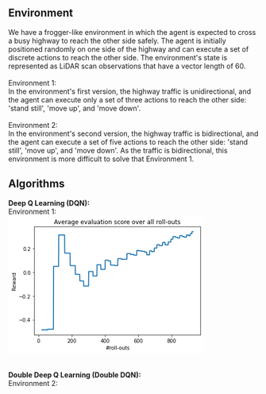 ## Environment
We have a frogger-like environment in which the agent is expected to cross a busy highway to reach the other side safely. The agent is initially positioned randomly on one side of the highway and can execute a set of discrete actions to reach the other side. The environment's state is represented as LiDAR scan observations that have a vector length of 60. <br /><br />
Environment 1: <br />
In the environment's first version, the highway traffic is unidirectional, and the agent can execute only a set of three actions to reach the other side: 'stand still', 'move up', and 'move down'. <br /> <br />
Environment 2: <br />
In the environment's second version, the highway traffic is bidirectional, and the agent can execute a set of five actions to reach the other side: 'stand still', 'move up', and 'move down'. As the traffic is bidirectional, this environment is more difficult to solve that Environment 1. <br />

## Algorithms
**Deep Q Learning (DQN):** <br />
Environment 1: <br />
![](https://github.com/rprasan/Reinforcement-Learning/blob/main/Deep%20Q%20Learning/Results/Environment%201/Seed%206/Average%20Evaluation%20Score%20Over%20All%20Roll%20Outs.png) <br /><br />

**Double Deep Q Learning (Double DQN):** <br />
Environment 2: <br />
